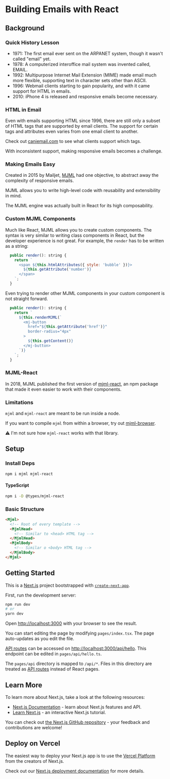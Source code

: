 # Building Emails with React

## Background

### Quick History Lesson

- 1971: The first email ever sent on the ARPANET system, though it wasn't called "email" yet.
- 1978: A computerized interoffice mail system was invented called, EMAIL.
- 1992: Multipurpose Internet Mail Extension (MIME) made email much more flexible, supporting text in character sets other than ASCII.
- 1996: Webmail clients starting to gain popularity, and with it came support for HTML in emails.
- 2010: iPhone 4 is released and responsive emails become necessary.

### HTML in Email

Even with emails supporting HTML since 1996, there are still only a subset of HTML tags that are supported by email clients. The support for certain tags and attributes even varies from one email client to another.

Check out [caniemail.com](https://www.caniemail.com/) to see what clients support which tags.

With inconsistent support, making responsive emails becomes a challenge.

### Making Emails Easy

Created in 2015 by Mailjet, [MJML](https://mjml.io/) had one objective, to abstract away the complexity of responsive emails.

MJML allows you to write high-level code with reusability and extensibility in mind.

The MJML engine was actually built in React for its high composability.

### Custom MJML Components

Much like React, MJML allows you to create custom components. The syntax is very similar to writing class components in React, but the developer experience is not great. For example, the `render` has to be written as a string:

```js
  public render(): string {
    return `
      <span ${this.htmlAttributes({ style: 'bubble' })}>
        ${this.getAttribute('number')}
      </span>
    `;
  }
```

Even trying to render other MJML components in your custom component is not straight forward.

```js
  public render(): string {
    return `
      ${this.renderMJML(`
        <mj-button 
          href="${this.getAttribute('href')}"
          border-radius="4px"
        >
          ${this.getContent()}
        </mj-button>
      `)}
    `;
  }
```

### MJML-React

In 2018, MJML published the first version of [mjml-react](https://github.com/wix-incubator/mjml-react), an npm package that made it even easier to work with their components.



### Limitations

`mjml` and `mjml-react` are meant to be run inside a node.

If you want to compile `mjml` from within a browser, try out [mjml-browser](https://www.npmjs.com/package/mjml-browser).

:warning: I'm not sure how `mjml-react` works with that library.


## Setup

### Install Deps

```bash
npm i mjml mjml-react
```

#### TypeScript

```bash
npm i -D @types/mjml-react
```

### Basic Structure

```html
<Mjml>
  <!-- Root of every template -->
  <MjmlHead>
    <!-- Similar to <head> HTML tag -->
  </MjmlHead>
  <MjmlBody>
    <!-- Similar o <body> HTML tag -->
  </MjmlBody>
</Mjml>
```

## Getting Started

This is a [Next.js](https://nextjs.org/) project bootstrapped with [`create-next-app`](https://github.com/vercel/next.js/tree/canary/packages/create-next-app).

First, run the development server:

```bash
npm run dev
# or
yarn dev
```

Open [http://localhost:3000](http://localhost:3000) with your browser to see the result.

You can start editing the page by modifying `pages/index.tsx`. The page auto-updates as you edit the file.

[API routes](https://nextjs.org/docs/api-routes/introduction) can be accessed on [http://localhost:3000/api/hello](http://localhost:3000/api/hello). This endpoint can be edited in `pages/api/hello.ts`.

The `pages/api` directory is mapped to `/api/*`. Files in this directory are treated as [API routes](https://nextjs.org/docs/api-routes/introduction) instead of React pages.

## Learn More

To learn more about Next.js, take a look at the following resources:

- [Next.js Documentation](https://nextjs.org/docs) - learn about Next.js features and API.
- [Learn Next.js](https://nextjs.org/learn) - an interactive Next.js tutorial.

You can check out [the Next.js GitHub repository](https://github.com/vercel/next.js/) - your feedback and contributions are welcome!

## Deploy on Vercel

The easiest way to deploy your Next.js app is to use the [Vercel Platform](https://vercel.com/new?utm_medium=default-template&filter=next.js&utm_source=create-next-app&utm_campaign=create-next-app-readme) from the creators of Next.js.

Check out our [Next.js deployment documentation](https://nextjs.org/docs/deployment) for more details.
